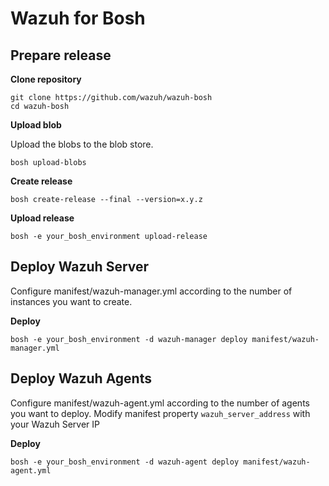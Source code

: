 # Wazuh for Bosh

## Prepare release

**Clone repository**

```
git clone https://github.com/wazuh/wazuh-bosh
cd wazuh-bosh
```


**Upload blob**

Upload the blobs to the blob store.

```
bosh upload-blobs
```

**Create release**

```
bosh create-release --final --version=x.y.z
```

**Upload release**

```
bosh -e your_bosh_environment upload-release
```

## Deploy Wazuh Server
Configure manifest/wazuh-manager.yml according to the number of instances you want to create.

**Deploy**
```
bosh -e your_bosh_environment -d wazuh-manager deploy manifest/wazuh-manager.yml
```

## Deploy Wazuh Agents
Configure manifest/wazuh-agent.yml according to the number of agents you want to deploy.
Modify manifest property ```wazuh_server_address``` with your Wazuh Server IP

**Deploy**
```
bosh -e your_bosh_environment -d wazuh-agent deploy manifest/wazuh-agent.yml
```
